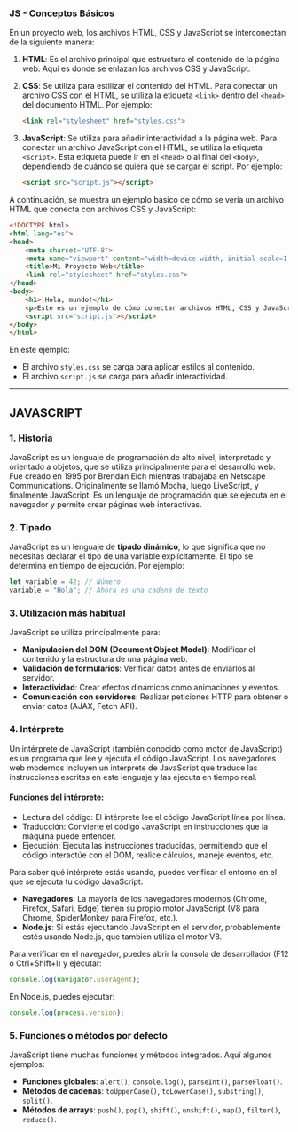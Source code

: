 ### JS - Conceptos Básicos

En un proyecto web, los archivos HTML, CSS y JavaScript se interconectan de la siguiente manera:

1. **HTML**: Es el archivo principal que estructura el contenido de la página web. Aquí es donde se enlazan los archivos CSS y JavaScript.

2. **CSS**: Se utiliza para estilizar el contenido del HTML. Para conectar un archivo CSS con el HTML, se utiliza la etiqueta `<link>` dentro del `<head>` del documento HTML. Por ejemplo:
    ```html
    <link rel="stylesheet" href="styles.css">
    ```

3. **JavaScript**: Se utiliza para añadir interactividad a la página web. Para conectar un archivo JavaScript con el HTML, se utiliza la etiqueta `<script>`. Esta etiqueta puede ir en el `<head>` o al final del `<body>`, dependiendo de cuándo se quiera que se cargar el script. Por ejemplo:
    ```html
    <script src="script.js"></script>
    ```
A continuación, se muestra un ejemplo básico de cómo se vería un archivo HTML que conecta con archivos CSS y JavaScript:

```html
<!DOCTYPE html>
<html lang="es">
<head>
    <meta charset="UTF-8">
    <meta name="viewport" content="width=device-width, initial-scale=1.0">
    <title>Mi Proyecto Web</title>
    <link rel="stylesheet" href="styles.css">
</head>
<body>
    <h1>¡Hola, mundo!</h1>
    <p>Este es un ejemplo de cómo conectar archivos HTML, CSS y JavaScript.</p>
    <script src="script.js"></script>
</body>
</html>
```

En este ejemplo:
- El archivo `styles.css` se carga para aplicar estilos al contenido.
- El archivo `script.js` se carga para añadir interactividad.


___ 

## JAVASCRIPT

### 1. Historia
JavaScript es un lenguaje de programación de alto nivel, interpretado y orientado a objetos, que se utiliza principalmente para el desarrollo web. Fue creado en 1995 por Brendan Eich mientras trabajaba en Netscape Communications. Originalmente se llamó Mocha, luego LiveScript, y finalmente JavaScript. Es un lenguaje de programación que se ejecuta en el navegador y permite crear páginas web interactivas.

### 2. Tipado
JavaScript es un lenguaje de **tipado dinámico**, lo que significa que no necesitas declarar el tipo de una variable explícitamente. El tipo se determina en tiempo de ejecución. Por ejemplo:
```javascript
let variable = 42; // Número
variable = "Hola"; // Ahora es una cadena de texto
```

### 3. Utilización más habitual
JavaScript se utiliza principalmente para:
- **Manipulación del DOM (Document Object Model)**: Modificar el contenido y la estructura de una página web.
- **Validación de formularios**: Verificar datos antes de enviarlos al servidor.
- **Interactividad**: Crear efectos dinámicos como animaciones y eventos.
- **Comunicación con servidores**: Realizar peticiones HTTP para obtener o enviar datos (AJAX, Fetch API).

### 4. Intérprete
Un intérprete de JavaScript (también conocido como motor de JavaScript) es un programa que lee y ejecuta el código JavaScript. Los navegadores web modernos incluyen un intérprete de JavaScript que traduce las instrucciones escritas en este lenguaje y las ejecuta en tiempo real.

#### Funciones del intérprete:
 - Lectura del código: El intérprete lee el código JavaScript línea por línea.
 - Traducción: Convierte el código JavaScript en instrucciones que la máquina puede entender.
 - Ejecución: Ejecuta las instrucciones traducidas, permitiendo que el código interactúe con el DOM, realice cálculos, maneje eventos, etc.

Para saber qué intérprete estás usando, puedes verificar el entorno en el que se ejecuta tu código JavaScript:
- **Navegadores**: La mayoría de los navegadores modernos (Chrome, Firefox, Safari, Edge) tienen su propio motor JavaScript (V8 para Chrome, SpiderMonkey para Firefox, etc.).
- **Node.js**: Si estás ejecutando JavaScript en el servidor, probablemente estés usando Node.js, que también utiliza el motor V8.

Para verificar en el navegador, puedes abrir la consola de desarrollador (F12 o Ctrl+Shift+I) y ejecutar:
```javascript
console.log(navigator.userAgent);
```
En Node.js, puedes ejecutar:
```javascript
console.log(process.version);
```

### 5. Funciones o métodos por defecto
JavaScript tiene muchas funciones y métodos integrados. Aquí algunos ejemplos:
- **Funciones globales**: `alert()`, `console.log()`, `parseInt()`, `parseFloat()`.
- **Métodos de cadenas**: `toUpperCase()`, `toLowerCase()`, `substring()`, `split()`.
- **Métodos de arrays**: `push()`, `pop()`, `shift()`, `unshift()`, `map()`, `filter()`, `reduce()`.
